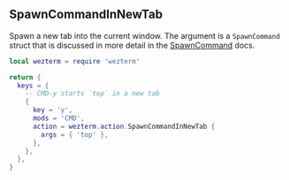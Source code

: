 ## SpawnCommandInNewTab

Spawn a new tab into the current window.
The argument is a `SpawnCommand` struct that is discussed in more
detail in the [SpawnCommand](../SpawnCommand.md) docs.

```lua
local wezterm = require 'wezterm'

return {
  keys = {
    -- CMD-y starts `top` in a new tab
    {
      key = 'y',
      mods = 'CMD',
      action = wezterm.action.SpawnCommandInNewTab {
        args = { 'top' },
      },
    },
  },
}
```


